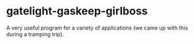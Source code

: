 # gatelight-gaskeep-girlboss

A very useful program for a variety of applications (we came up with this during a tramping trip).
